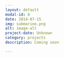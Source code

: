 ```yaml
---
layout: default
modal-id: 6
date: 2014-07-15
img: submarine.png
alt: image-alt
project-date: Unknown
category: projects
description: Coming soon

---
```

